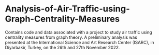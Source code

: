 # Analysis-of-Air-Traffic-using-Graph-Centrality-Measures
Contains code and data associated with a project to study air traffic using centrality measures from graph theory. A preliminary analysis was presented at the  International Science and Art Research Center (ISARC), in Diyarbakir, Turkey, on the 26th and 27th November 2022.
